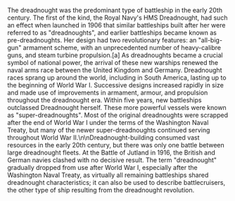 The dreadnought was the predominant type of battleship in the early 20th century. The first of the kind, the Royal Navy's HMS Dreadnought, had such an effect when launched in 1906 that similar battleships built after her were referred to as \"dreadnoughts\", and earlier battleships became known as pre-dreadnoughts. Her design had two revolutionary features: an \"all-big-gun\" armament scheme, with an unprecedented number of heavy-calibre guns, and steam turbine propulsion.[a] As dreadnoughts became a crucial symbol of national power, the arrival of these new warships renewed the naval arms race between the United Kingdom and Germany. Dreadnought races sprang up around the world, including in South America, lasting up to the beginning of World War I. Successive designs increased rapidly in size and made use of improvements in armament, armour, and propulsion throughout the dreadnought era. Within five years, new battleships outclassed Dreadnought herself. These more powerful vessels were known as \"super-dreadnoughts\". Most of the original dreadnoughts were scrapped after the end of World War I under the terms of the Washington Naval Treaty, but many of the newer super-dreadnoughts continued serving throughout World War II.\n\nDreadnought-building consumed vast resources in the early 20th century, but there was only one battle between large dreadnought fleets. At the Battle of Jutland in 1916, the British and German navies clashed with no decisive result. The term \"dreadnought\" gradually dropped from use after World War I, especially after the Washington Naval Treaty, as virtually all remaining battleships shared dreadnought characteristics; it can also be used to describe battlecruisers, the other type of ship resulting from the dreadnought revolution.
